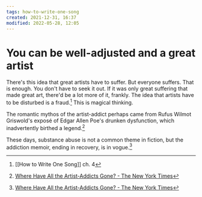 ```yaml
---
tags: how-to-write-one-song 
created: 2021-12-31, 16:37
modified: 2022-05-28, 12:05
---
```


# You can be well-adjusted and a great artist
There's this idea that great artists have to suffer. But everyone suffers. That is enough. You don't have to seek it out. If it was only great suffering that made great art, there'd be a lot more of it, frankly. The idea that artists have to be disturbed is a fraud.[^1] This is magical thinking.

The romantic mythos of the artist-addict perhaps came from Rufus Wilmot Griswold's exposé of Edgar Allen Poe's drunken dysfunction, which inadvertently birthed a legend.[^2]

These days, substance abuse is not a common theme in fiction, but the addiction memoir, ending in recovery, is in vogue.[^2]

[^1]: [[How to Write One Song]] ch. 4
[^2]: [Where Have All the Artist-Addicts Gone? - The New York Times](https://www.nytimes.com/2022/03/24/t-magazine/writers-alcohol-drugs-art.html?utm_source=pocket&utm_medium=email&utm_campaign=pockethits&cta=1&src=ph)